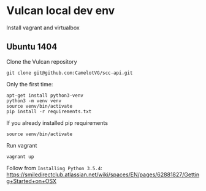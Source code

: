 # Vulcan local dev env

Install vagrant and virtualbox

## Ubuntu 1404

Clone the Vulcan repository

```
git clone git@github.com:CamelotVG/scc-api.git
```

Only the first time:

```
apt-get install python3-venv
python3 -m venv venv
source venv/bin/activate
pip install -r requirements.txt
```

If you already installed pip requirements

```
source venv/bin/activate
```

Run vagrant

```
vagrant up
```

Follow from `Installing Python 3.5.4`: https://smiledirectclub.atlassian.net/wiki/spaces/EN/pages/62881827/Getting+Started+on+OSX
